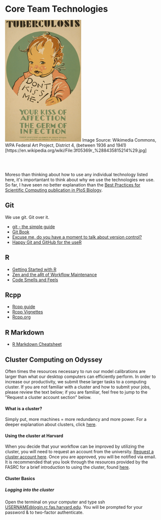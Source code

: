 # Core Team Technologies

<img src="./images/dont_kiss_me.jpg" alt="Tuberculosis Don't kiss me! : Your kiss of affection - the germ of infection" width="250px">
Image Source: Wikimedia Commons, WPA Federal Art Project, District 4, (between 1936 and 1941) [https://en.wikipedia.org/wiki/File:3f05369r_%288435815214%29.jpg]

<br><br>

Moreso than thinking about how to use any individual technology listed here, it's importantant to think about why we use the technologies we use. So far, I have seen no better explanation than the [Best Practices for Scientific Computing publication in PloS Biology](https://journals.plos.org/plosbiology/article?id=10.1371/journal.pbio.1001745).

## Git

We use git. Git over it. 

- [git - the simple guide](http://rogerdudler.github.io/git-guide/)
- [Git Book](https://git-scm.com/book/en/v2)
- [Excuse me, do you have a moment to talk about version control?](https://peerj.com/preprints/3159/)
- [Happy Git and GitHub for the useR](https://happygitwithr.com/)

## R

- [Getting Started with R](https://ctesta.com/articles/2018-05/getting-started-in-r)
- [Zen and the aRt of Workflow Maintenance](https://speakerdeck.com/jennybc/zen-and-the-art-of-workflow-maintenance)
- [Code Smells and Feels](https://github.com/jennybc/code-smells-and-feels#readme)


## Rcpp

- [Rcpp guide](http://adv-r.had.co.nz/Rcpp.html)
- [Rcpp Vignettes](https://cran.r-project.org/web/packages/Rcpp/vignettes/)
- [Rcpp.org](http://www.rcpp.org/)

## R Markdown 

- [R Markdown Cheatsheet](https://rstudio.com/wp-content/uploads/2016/03/rmarkdown-cheatsheet-2.0.pdf)

## Cluster Computing on Odyssey

Often times the resources necessary to run our model calibrations are larger than what our desktop computers can efficiently perform. In order to increase our productivity, we submit these larger tasks to a computing cluster. If you are not familiar with a cluster and how to submit your jobs, please review the text below; if you are familiar, feel free to jump to the "Request a cluster account section" below.

#### What is a cluster? 
Simply put, more machines = more redundancy and more power.
For a deeper explanation about clusters, click [here](https://en.wikipedia.org/wiki/Computer_cluster). 

#### Using the cluster at Harvard
When you decide that your workflow can be improved by utilizing the cluster, you will need to request an account from the university. [Request a cluster account here](https://www.rc.fas.harvard.edu/resources/faq/how-do-i-get-a-research-computing-account/). Once you are approved, you will be notified via email. It is recommended that you look through the resources provided by the FASRC for a brief introduction to using the cluster, found [here](https://www.rc.fas.harvard.edu/training/introduction-to-cluster-online/). 

#### Cluster Basics 
##### Logging into the cluster 
  Open the terminal on your computer and type ssh USERNAME@login.rc.fas.harvard.edu. You will be prompted for your password & to two-factor authenticate. 
 
  
